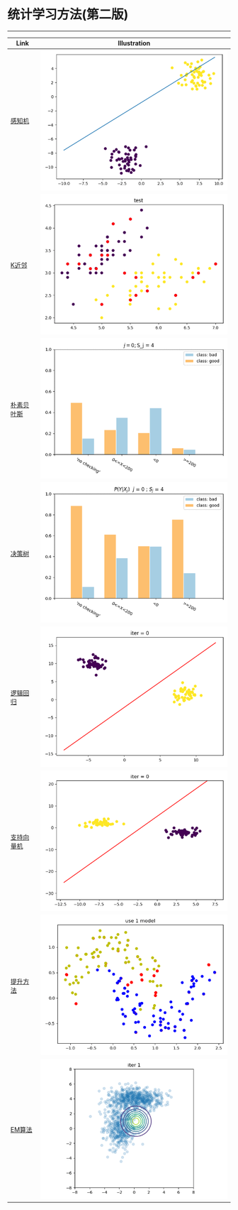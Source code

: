 # 统计学习方法(第二版)


---
| Link                                                                  | Illustration                             |
| --------------------------------------------------------------------- | ---------------------------------------- |
| [感知机](https://zhen8838.github.io/2020/05/19/statis-learn-cp1/)     | ![](gif/Perceptron.gif)                  |
| [K近邻](https://zhen8838.github.io/2020/05/24/statis-learn-cp2/)      | ![](gif/KNN.gif)                         |
| [朴素贝叶斯](https://zhen8838.github.io/2020/05/24/statis-learn-cp3/) | ![](gif/NaiveBayes.gif)                  |
| [决策树](https://zhen8838.github.io/2020/05/27/statis-learn-cp4/)     | ![](gif/DecisionTree.gif)                |
| [逻辑回归](https://zhen8838.github.io/2020/05/30/statis-learn-cp5/)   | ![](gif/LogisticReression.gif)           |
| [支持向量机](https://zhen8838.github.io/2020/06/01/statis-learn-cp6/) | ![](gif/SVM.gif)                         |
| [提升方法](https://zhen8838.github.io/2020/06/06/statis-learn-cp7/)   | ![](gif/Adaboost.gif)                    |
| [EM算法](https://zhen8838.github.io/2020/06/07/statis-learn-cp8/)     | ![](gif/ExpectationMaximization.gif) |